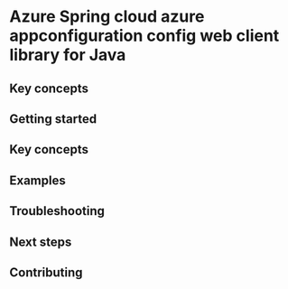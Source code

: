 # Azure Spring cloud azure appconfiguration config web client library for Java

## Key concepts
## Getting started
## Key concepts
## Examples
## Troubleshooting
## Next steps
## Contributing
